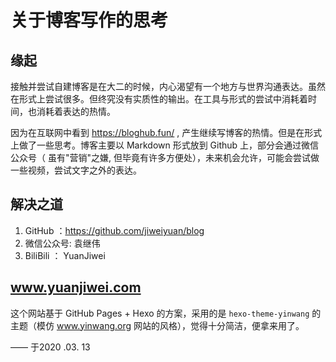 # 关于博客写作的思考

## 缘起

接触并尝试自建博客是在大二的时候，内心渴望有一个地方与世界沟通表达。虽然在形式上尝试很多。但终究没有实质性的输出。在工具与形式的尝试中消耗着时间，也消耗着表达的热情。

因为在互联网中看到 https://bloghub.fun/ , 产生继续写博客的热情。但是在形式上做了一些思考。博客主要以 Markdown 形式放到 Github 上，部分会通过微信公众号（ 虽有"营销"之嫌, 但毕竟有许多方便处），未来机会允许，可能会尝试做一些视频，尝试文字之外的表达。

## 解决之道

1. GitHub ：https://github.com/jiweiyuan/blog
2. 微信公众号:  袁继伟
3. BiliBili ： YuanJiwei

## www.yuanjiwei.com

这个网站基于 GitHub Pages + Hexo 的方案，采用的是 `hexo-theme-yinwang` 的主题（模仿 www.yinwang.org 网站的风格），觉得十分简洁，便拿来用了。

—— 于2020 .03. 13